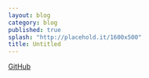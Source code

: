 ```yaml
---
layout: blog
category: blog
published: true
splash: "http://placehold.it/1600x500"
title: Untitled
---
```


[GitHub](http://github.com/) 